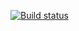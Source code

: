 [![Build status](https://ci.appveyor.com/api/projects/status/1055ocoksofgtbif/branch/master?svg=true)](https://ci.appveyor.com/project/VictoriaTatarinova/api-ci/branch/master)
